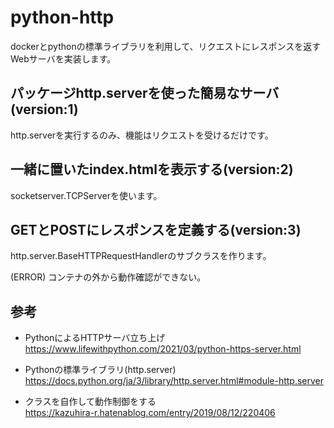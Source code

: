 # python-http

dockerとpythonの標準ライブラリを利用して、リクエストにレスポンスを返すWebサーバを実装します。

## パッケージhttp.serverを使った簡易なサーバ(version:1)

http.serverを実行するのみ、機能はリクエストを受けるだけです。

## 一緒に置いたindex.htmlを表示する(version:2)

socketserver.TCPServerを使います。

## GETとPOSTにレスポンスを定義する(version:3)

http.server.BaseHTTPRequestHandlerのサブクラスを作ります。

(ERROR) コンテナの外から動作確認ができない。

## 参考

- PythonによるHTTPサーバ立ち上げ  
https://www.lifewithpython.com/2021/03/python-https-server.html

- Pythonの標準ライブラリ(http.server)  
https://docs.python.org/ja/3/library/http.server.html#module-http.server

- クラスを自作して動作制御をする  
https://kazuhira-r.hatenablog.com/entry/2019/08/12/220406
